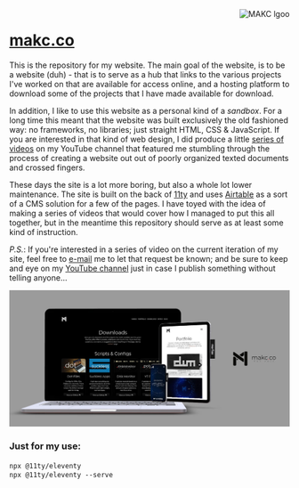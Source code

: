 <a href="https://makc.co">
    <img src="https://makccr.github.io/images/github-header.svg" alt="MAKC lgoo" title="MAKC" align="right" height="50" />
</a>

# [makc.co](https://makc.co)
This is the repository for my website. The main goal of the website, is to be a website (duh) - that is to serve as a hub that links to the various projects I've worked on that are available for access online, and a hosting platform to download some of the projects that I have made available for download. 

In addition, I like to use this website as a personal kind of a *sandbox*. For a long time this meant that the website was built exclusively the old fashioned way: no frameworks, no libraries; just straight HTML, CSS & JavaScript. If you are interested in that kind of web design, I did produce a little [series of videos](https://www.youtube.com/watch?v=avjB5rQMm24&list=PLIYVhRocqRoT6yvieIyNehUz6VnB6hXhF&pp=gAQB) on my YouTube channel that featured me stumbling through the process of creating a website out out of poorly organized texted documents and crossed fingers. 

These days the site is a lot more boring, but also a whole lot lower maintenance. The site is built on the back of [11ty](https://github.com/11ty/eleventy/) and uses [Airtable](https://airtable.com/) as a sort of a CMS solution for a few of the pages. I have toyed with the idea of making a series of videos that would cover how I managed to put this all together, but in the meantime this repository should serve as at least some kind of instruction.

*P.S.*: If you're interested in a series of video on the current iteration of my site, feel free to [e-mail](mailto:m@makc.co:) me to let that request be known; and be sure to keep and eye on my [YouTube channel](https://www.youtube.com/@makc) just in case I publish something without telling anyone...

[![Preview on All Devices](images/all-device-preview.jpg)](https://studio.morflax.com/things/)

### Just for my use: 
```
npx @11ty/eleventy
npx @11ty/eleventy --serve
```
